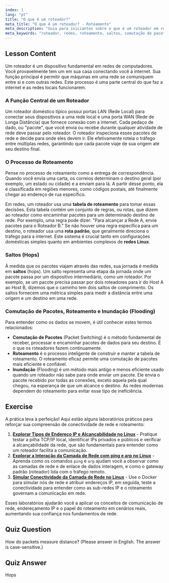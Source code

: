 ```yaml
---
index: 1
lang: "pt"
title: "O que é um roteador?"
meta_title: "O que é um roteador? - Roteamento"
meta_description: "Guia para iniciantes sobre o que é um roteador em redes. Aprenda sobre roteamento, comutação de pacotes, saltos (hops) e como roteadores usam tabelas de roteamento para encaminhar dados entre redes. Este guia de rede é essencial para aprender sobre redes Linux."
meta_keywords: "roteador, redes, roteamento, saltos, comutação de pacotes, redes Linux, tutorial iniciante, guia de rede"
---
```


## Lesson Content

Um roteador é um dispositivo fundamental em redes de computadores. Você provavelmente tem um em sua casa conectando você à internet. Sua função principal é permitir que máquinas em uma rede se comuniquem entre si e com outras redes. Este processo é uma parte central do que faz a internet e as redes locais funcionarem.

### A Função Central de um Roteador

Um roteador doméstico típico possui portas LAN (Rede Local) para conectar seus dispositivos a uma rede local e uma porta WAN (Rede de Longa Distância) que fornece conexão com a internet. Cada pedaço de dado, ou "pacote", que você envia ou recebe durante qualquer atividade de rede deve passar pelo roteador. O roteador inspeciona esses pacotes de rede e decide para onde eles devem ir. Ele efetivamente roteia o tráfego entre múltiplas redes, garantindo que cada pacote viaje de sua origem até seu destino final.

### O Processo de Roteamento

Pense no processo de roteamento como a entrega de correspondência. Quando você envia uma carta, os correios determinam o destino geral (por exemplo, um estado ou cidade) e a enviam para lá. A partir desse ponto, ela é classificada em regiões menores, como códigos postais, até finalmente chegar ao endereço de rua específico.

Em redes, um roteador usa uma **tabela de roteamento** para tomar essas decisões. Esta tabela contém um conjunto de regras, ou rotas, que dizem ao roteador como encaminhar pacotes para um determinado destino de rede. Por exemplo, uma regra pode dizer: "Para alcançar a Rede A, envie pacotes para o Roteador B." Se não houver uma regra específica para um destino, o roteador usa uma **rota padrão**, que geralmente direciona o tráfego para a internet. Este sistema é crucial tanto em configurações domésticas simples quanto em ambientes complexos de **redes Linux**.

### Saltos (Hops)

À medida que os pacotes viajam através das redes, sua jornada é medida em **saltos** (hops). Um salto representa uma etapa da jornada onde um pacote passa por um dispositivo intermediário, como um roteador. Por exemplo, se um pacote precisa passar por dois roteadores para ir do Host A ao Host B, dizemos que o caminho tem dois saltos de comprimento. Os saltos fornecem uma métrica simples para medir a distância entre uma origem e um destino em uma rede.

### Comutação de Pacotes, Roteamento e Inundação (Flooding)

Para entender como os dados se movem, é útil conhecer estes termos relacionados:

- **Comutação de Pacotes** (Packet Switching) é o método fundamental de receber, processar e encaminhar pacotes de dados para seu destino. É o que os roteadores fazem continuamente.
- **Roteamento** é o processo inteligente de construir e manter a tabela de roteamento. O roteamento eficaz permite uma comutação de pacotes mais eficiente e confiável.
- **Inundação** (Flooding) é um método mais antigo e menos eficiente usado quando um roteador não sabe para onde enviar um pacote. Ele envia o pacote recebido por todas as conexões, exceto aquela pela qual chegou, na esperança de que um alcance o destino. As redes modernas dependem do roteamento para evitar esse tipo de ineficiência.

## Exercise

A prática leva à perfeição! Aqui estão alguns laboratórios práticos para reforçar sua compreensão de conectividade de rede e roteamento:

1.  **[Explorar Tipos de Endereço IP e Alcançabilidade no Linux](https://labex.io/pt/labs/comptia-explore-ip-address-types-and-reachability-in-linux-592780)** - Pratique testar a pilha TCP/IP local, identificar IPs privados e públicos e verificar a alcançabilidade da rede, que são fundamentais para entender como um roteador facilita a comunicação.
2.  **[Explorar a Interação da Camada de Rede com ping e arp no Linux](https://labex.io/pt/labs/comptia-explore-network-layer-interaction-with-ping-and-arp-in-linux-592746)** - Aprenda como os comandos `ping` e `arp` ajudam você a observar como as camadas de rede e de enlace de dados interagem, e como o gateway padrão (roteador) lida com o tráfego remoto.
3.  **[Simular Conectividade da Camada de Rede no Linux](https://labex.io/pt/labs/comptia-simulate-network-layer-connectivity-in-linux-592752)** - Use o Docker para simular nós de rede e atribuir endereços IP, em seguida, teste a conectividade para entender como as sub-redes IP e o roteamento governam a comunicação em rede.

Esses laboratórios ajudarão você a aplicar os conceitos de comunicação de rede, endereçamento IP e o papel do roteamento em cenários reais, aumentando sua confiança nos fundamentos de rede.

## Quiz Question

How do packets measure distance? (Please answer in English. The answer is case-sensitive.)

## Quiz Answer

Hops
